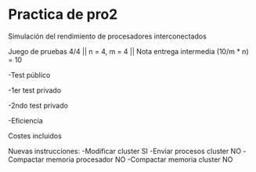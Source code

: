 # Practica de pro2
Simulación del rendimiento de procesadores interconectados

Juego de pruebas 4/4 || n = 4, m = 4 || Nota entrega intermedia (10/m * n) = 10

-Test público

-1er test privado

-2ndo test privado

-Eficiencia

Costes incluidos

Nuevas instrucciones:
-Modificar cluster SI
-Enviar procesos cluster NO
-Compactar memoria procesador NO
-Compactar memoria cluster NO
